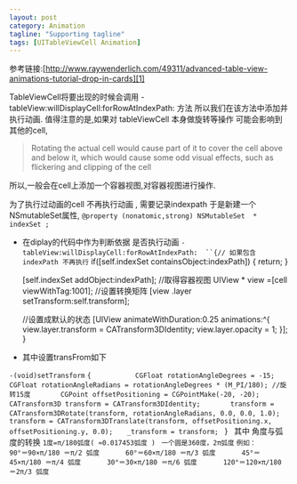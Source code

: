 ```yaml
---
layout: post
category: Animation
tagline: "Supporting tagline"
tags: [UITableViewCell Animation]
---
```


参考链接:[http://www.raywenderlich.com/49311/advanced-table-view-animations-tutorial-drop-in-cards][1]

TableViewCell将要出现的时候会调用
-tableView:willDisplayCell:forRowAtIndexPath: 方法
所以我们在该方法中添加并执行动画.
值得注意的是,如果对 tableViewCell 本身做旋转等操作 可能会影响到其他的cell,

> Rotating the actual cell would cause part of it to cover the cell above and below it, which would cause some odd visual effects, such as flickering and clipping of the cell


所以,一般会在cell上添加一个容器视图,对容器视图进行操作.

为了执行过动画的cell 不再执行动画 , 需要记录indexpath 于是新建一个NSmutableSet属性,
`@property (nonatomic,strong) NSMutableSet  * indexSet ;`

* 在diplay的代码中作为判断依据 是否执行动画
`-tableView:willDisplayCell:forRowAtIndexPath: 
``{// 如果包含indexPath 不再执行`
	if([self.indexSet containsObject:indexPath])
	{
	return;
	}
	
	[self.indexSet addObject:indexPath];
		//取得容器视图
	UIView * view =[cell viewWithTag:1001];
	//设置转换矩阵
	[view .layer setTransform:self.transform];
	
	//设置成默认的状态
	[UIView animateWithDuration:0.25 animations:^{
	view.layer.transform = CATransform3DIdentity;
	view.layer.opacity = 1;
	}];
	}

* 其中设置transFrom如下

`-(void)setTransform`
`{`
`	`
`		CGFloat rotationAngleDegrees = -15;`
`		CGFloat rotationAngleRadians = rotationAngleDegrees * (M_PI/180); //旋转15度`
`		CGPoint offsetPositioning = CGPointMake(-20, -20);`
`		`
`		CATransform3D transform = CATransform3DIdentity;`
`		transform = CATransform3DRotate(transform, rotationAngleRadians, 0.0, 0.0, 1.0);`
`		transform = CATransform3DTranslate(transform, offsetPositioning.x, offsetPositioning.y, 0.0);`
`	_transform = transform;`
`
`}`
`
其中 角度与弧度的转换
`1度=π/180弧度( ≈0.017453弧度 ) `
`一个圆是360度，2π弧度`
`例如： `
`	  90°＝90×π/180 ＝π/2 弧度 `
`	  60°＝60×π/180 ＝π/3 弧度 `
`	  45°＝45×π/180 ＝π/4 弧度 `
`	  30°＝30×π/180 ＝π/6 弧度 `
`	  120°＝120×π/180 ＝2π/3 弧度`

[1]:	http://www.raywenderlich.com/49311/advanced-table-view-animations-tutorial-drop-in-cards